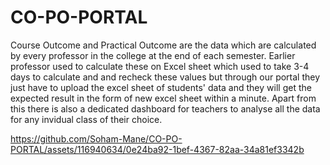 # CO-PO-PORTAL
Course Outcome and Practical Outcome are the data which are calculated by every professor in the college at the end of each semester. Earlier professor used to calculate these on Excel sheet which used to take 3-4 days to calculate and and recheck these values but through our portal they just have to upload the excel sheet of students' data and they will get the expected result in the form of new excel sheet within a minute.
Apart from this there is also a dedicated dashboard for teachers to analyse all the data for any invidual class of their choice.

https://github.com/Soham-Mane/CO-PO-PORTAL/assets/116940634/0e24ba92-1bef-4367-82aa-34a81ef3342b
